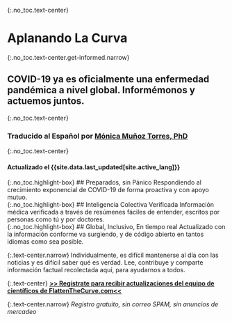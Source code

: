 <div markdown="1" class="hero">

{:.no_toc.text-center}
# Aplanando La Curva

{:.no_toc.text-center.get-informed.narrow}
## COVID-19 ya es oficialmente una enfermedad pandémica a nivel global. Informémonos y actuemos juntos.

{:.no_toc.text-center}
### Traducido al Español por [Mónica Muñoz Torres, PhD](https://www.linkedin.com/in/monimunozto/)

{:.no_toc.text-center}
#### Actualizado el {{site.data.last_updated[site.active_lang]}}

<div class="missions">
<div markdown="1" class="mission">
{:.no_toc.highlight-box}
## Preparados, sin Pánico
Respondiendo al crecimiento exponencial de COVID-19 de forma proactiva y con apoyo mutuo.
</div>
<div markdown="1" class="mission">
{:.no_toc.highlight-box}
## Inteligencia Colectiva Verificada
Información médica verificada a través de resúmenes fáciles de entender, escritos por personas como tú y por doctores.
</div>
<div markdown="1" class="mission">
{:.no_toc.highlight-box}
## Global, Inclusivo, En tiempo real
Actualizado con la información conforme va surgiendo, y de código abierto en tantos idiomas como sea posible.
</div>
</div>

</div>

{:.text-center.narrow}
Individualmente, es difícil mantenerse al día con las noticias y es difícil saber qué es verdad. Lee, contribuye y comparte información factual recolectada aquí, para ayudarnos a todos.

{:.text-center}
[**\>\> Regístrate para recibir actualizaciones del equipo de científicos de FlattenTheCurve.com\<\<**](https://flattenthecurve.substack.com/)

{:.text-center.narrow}
_Registro gratuito, sin correo SPAM, sin anuncios de mercadeo_
